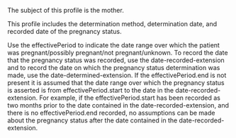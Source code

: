 The subject of this profile is the mother.

This profile includes the determination method, determination date, and recorded date of the pregnancy status.

Use the effectivePeriod to indicate the date range over which the patient was pregnant/possibly pregnant/not pregnant/unknown. To record the date that the pregnancy status was recorded, use the date-recorded-extension and to record the date on which the pregnancy status determination was made, use the date-determined-extension. If the effectivePeriod.end is not present it is assumed that the date range over which the pregnancy status is asserted is from effectivePeriod.start to the date in the date-recorded-extension. For example, if the effectivePeriod.start has been recorded as two months prior to the date contained in the date-recorded-extension, and there is no effectivePeriod.end recorded, no assumptions can be made about the pregnancy status after the date contained in the date-recorded-extension.